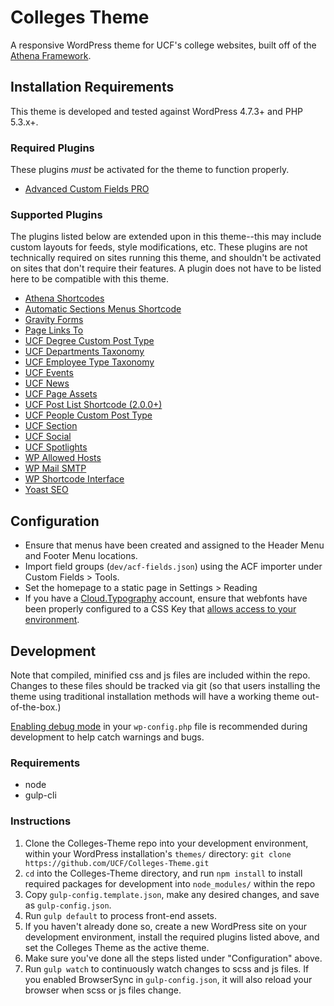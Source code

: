 # Colleges Theme

A responsive WordPress theme for UCF's college websites, built off of the [Athena Framework](https://ucf.github.io/Athena-Framework/).


## Installation Requirements

This theme is developed and tested against WordPress 4.7.3+ and PHP 5.3.x+.

### Required Plugins
These plugins *must* be activated for the theme to function properly.
* [Advanced Custom Fields PRO](https://www.advancedcustomfields.com/pro/)

### Supported Plugins
The plugins listed below are extended upon in this theme--this may include custom layouts for feeds, style modifications, etc. These plugins are not technically required on sites running this theme, and shouldn't be activated on sites that don't require their features. A plugin does not have to be listed here to be compatible with this theme.
* [Athena Shortcodes](https://github.com/UCF/Athena-Shortcodes-Plugin)
* [Automatic Sections Menus Shortcode](https://github.com/UCF/Section-Menus-Shortcode)
* [Gravity Forms](https://www.gravityforms.com/)
* [Page Links To](https://wordpress.org/plugins/page-links-to/)
* [UCF Degree Custom Post Type](https://github.com/UCF/UCF-Degree-CPT-Plugin)
* [UCF Departments Taxonomy](https://github.com/UCF/UCF-Departments-Tax-Plugin)
* [UCF Employee Type Taxonomy](https://github.com/UCF/UCF-Employee-Type-Tax-Plugin)
* [UCF Events](https://github.com/UCF/UCF-Events-Plugin)
* [UCF News](https://github.com/UCF/UCF-News-Plugin)
* [UCF Page Assets](https://github.com/UCF/UCF-Page-Assets-Plugin)
* [UCF Post List Shortcode (2.0.0+)](https://github.com/UCF/UCF-Post-List-Shortcode)
* [UCF People Custom Post Type](https://github.com/UCF/UCF-People-CPT)
* [UCF Section](https://github.com/UCF/UCF-Section-Plugin)
* [UCF Social](https://github.com/UCF/UCF-Social-Plugin)
* [UCF Spotlights](https://github.com/UCF/UCF-Spotlights-Plugin)
* [WP Allowed Hosts](https://github.com/UCF/WP-Allowed-Hosts)
* [WP Mail SMTP](https://wordpress.org/plugins/wp-mail-smtp/)
* [WP Shortcode Interface](https://github.com/UCF/WP-Shortcode-Interface)
* [Yoast SEO](https://wordpress.org/plugins/wordpress-seo/)


## Configuration
* Ensure that menus have been created and assigned to the Header Menu and Footer Menu locations.
* Import field groups (`dev/acf-fields.json`) using the ACF importer under Custom Fields > Tools.
* Set the homepage to a static page in Settings > Reading
* If you have a [Cloud.Typography](https://www.typography.com/cloud/welcome/) account, ensure that webfonts have been properly configured to a CSS Key that [allows access to your environment](https://dashboard.typography.com/user-guide/managing-domains).


## Development

Note that compiled, minified css and js files are included within the repo.  Changes to these files should be tracked via git (so that users installing the theme using traditional installation methods will have a working theme out-of-the-box.)

[Enabling debug mode](https://codex.wordpress.org/Debugging_in_WordPress) in your `wp-config.php` file is recommended during development to help catch warnings and bugs.

### Requirements
* node
* gulp-cli

### Instructions
1. Clone the Colleges-Theme repo into your development environment, within your WordPress installation's `themes/` directory: `git clone https://github.com/UCF/Colleges-Theme.git`
2. `cd` into the Colleges-Theme directory, and run `npm install` to install required packages for development into `node_modules/` within the repo
3. Copy `gulp-config.template.json`, make any desired changes, and save as `gulp-config.json`.
3. Run `gulp default` to process front-end assets.
4. If you haven't already done so, create a new WordPress site on your development environment, install the required plugins listed above, and set the Colleges Theme as the active theme.
5. Make sure you've done all the steps listed under "Configuration" above.
6. Run `gulp watch` to continuously watch changes to scss and js files.  If you enabled BrowserSync in `gulp-config.json`, it will also reload your browser when scss or js files change.
